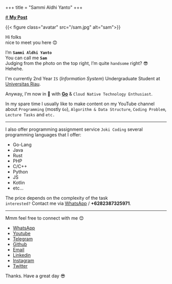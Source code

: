 +++
title = "Sammi Aldhi Yanto"
+++

 
[# **My Post**](/posts)

{{< figure class="avatar" src="/sam.jpg" alt="sam">}}


Hi folks\
nice to meet you here 😊


I’m **`Sammi Aldhi Yanto`**\
You can call me **`Sam`**\
Judging from the photo on the top right, I’m quite `handsome` right? 😎 Hehehe.

I'm currently 2nd Year `IS` (_Information System_) Undergraduate Student at [Universitas Riau](https://unri.ac.id/en/).

Anyway, I'm now in 💝 with **[Go](https://golang.org)** & `Cloud Native Technology Enthusiast`.

In my spare time I usually like to make content on my YouTube channel about `Programming` (mostly `Go`), `Algorithm & Data Structure`, `Coding Problem`, `Lecture Tasks` and `etc.`

---

I also offer programming assignment service `Joki Coding`
several programming languages that I offer:

* Go-Lang
* Java
* Rust
* PHP
* C/C++
* Python
* JS
* Kotlin
* etc...

The price depends on the complexity of the task\
`interested?` Contact me via [WhatsApp](https://wa.link/2gi8t7) / **+6282387325971**.

---

Mmm feel free to connect with me 😊
* [WhatsApp](https://wa.link/2gi8t7)
* [Youtube](https://www.youtube.com/channel/UCf9eTh_WEnl2NV2ii-F2OZQ)
* [Telegram](https://t.me/SammiDev)
* [Github](https://github.com/SemmiDev)
* [Email](sammidev4@gmail.com)
* [Linkedin](https://id.linkedin.com/in/sammi-aldhi-yanto-48a11a196)
* [Instagram](https://www.instagram.com/sammidev_/)
* [Twitter](https://twitter.com/sammidev_?s=09)

Thanks. Have a great day 😎

